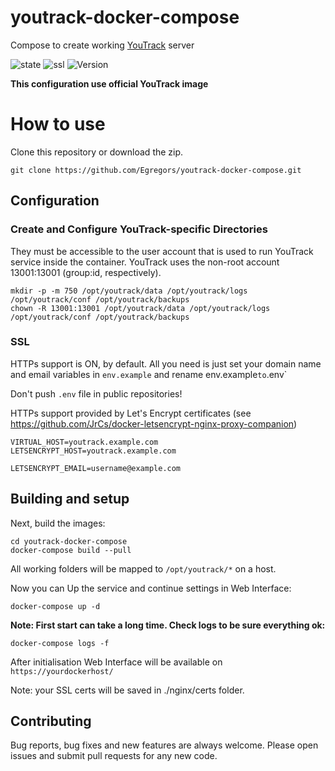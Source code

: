 # youtrack-docker-compose
Compose to create working [YouTrack](https://www.jetbrains.com/youtrack/) server

![state](https://img.shields.io/badge/state-stable-brightgreen.svg)
![ssl](https://img.shields.io/badge/SSL-OK-brightgreen.svg)
![Version](https://img.shields.io/badge/YouTrack%20ver.%3A-2018.2.45513-brightgreen.svg)

**This configuration use official YouTrack image**

# How to use

Clone this repository or download the zip.

```
git clone https://github.com/Egregors/youtrack-docker-compose.git
```

## Configuration

### Create and Configure YouTrack-specific Directories

They must be accessible to the user account that is used to run YouTrack service inside the container. 
YouTrack uses the non-root account 13001:13001 (group:id, respectively).
```
mkdir -p -m 750 /opt/youtrack/data /opt/youtrack/logs /opt/youtrack/conf /opt/youtrack/backups
chown -R 13001:13001 /opt/youtrack/data /opt/youtrack/logs /opt/youtrack/conf /opt/youtrack/backups
```

### SSL

HTTPs support is ON, by default. All you need is just set your domain name and email variables in `env.example` 
and rename env.example` to `.env`

Don't push `.env` file in public repositories!

HTTPs support provided by Let's Encrypt certificates 
(see https://github.com/JrCs/docker-letsencrypt-nginx-proxy-companion) 
```
VIRTUAL_HOST=youtrack.example.com
LETSENCRYPT_HOST=youtrack.example.com

LETSENCRYPT_EMAIL=username@example.com
```

## Building and setup

Next, build the images:
```
cd youtrack-docker-compose
docker-compose build --pull
```
All working folders will be mapped to `/opt/youtrack/*` on a host.

Now you can Up the service and continue settings in Web Interface:
```
docker-compose up -d
```

**Note: First start can take a long time. Check logs to be sure everything ok:**
```
docker-compose logs -f
```

After initialisation Web Interface will be available on `https://yourdockerhost/`

Note: your SSL certs will be saved in ./nginx/certs folder.

## Contributing

Bug reports, bug fixes and new features are always welcome.
Please open issues and submit pull requests for any new code.
